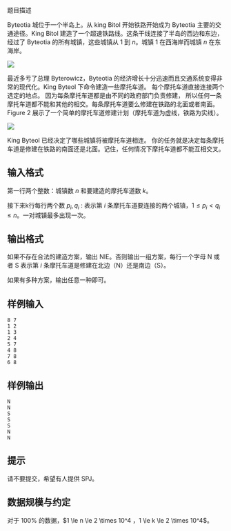题目描述

Byteotia 城位于一个半岛上。从 king Bitol 开始铁路开始成为 Byteotia 主要的交通途径。King Bitol 建造了一个超速铁路线。这条干线连接了半岛的西边和东边，经过了 Byteotia 的所有城镇，这些城镇从 $1$ 到 $n$。城镇 $1$ 在西海岸而城镇 $n$ 在东海岸。

![](https://hydro.org.cn/d/bzoj/p/2603/file/pic1.jpg)

最近多亏了总理 Byterowicz，Byteotia 的经济增长十分迅速而且交通系统变得非常的现代化。King Byteol 下命令建造一些摩托车道。 每个摩托车道直接连接两个选定的地点。 因为每条摩托车道都是由不同的政府部门负责修建， 所以任何一条摩托车道都不能和其他的相交。每条摩托车道要么修建在铁路的北面或者南面。Figure 2 展示了一个简单的摩托车道修建计划（摩托车道为虚线，铁路为实线）。

![](https://hydro.org.cn/d/bzoj/p/2603/file/pic2.jpg)

King Byteol 已经决定了哪些城镇将被摩托车道相连。 你的任务就是决定每条摩托车道是修建在铁路的南面还是北面。记住，任何情况下摩托车道都不能互相交叉。

## 输入格式

第一行两个整数：城镇数 $n$ 和要建造的摩托车道数 $k$。

接下来k行每行两个数 $p_i,q_i$ : 表示第 $i$ 条摩托车道要连接的两个城镇，$1 \le p_i < q_i \le n$。一对城镇最多出现一次。

## 输出格式

如果不存在合法的建造方案，输出 NIE。否则输出一组方案，每行一个字母 N 或者 S 表示第 $i$ 条摩托车道是修建在北边（N）还是南边（S）。

如果有多种方案，输出任意一种即可。

## 样例输入

```plain
8 7
1 2
1 3
2 4
5 7
4 8
7 8
6 8
```

## 样例输出

```plain
N 
N 
S
S
S
N
N
```

## 提示

请不要提交，希望有人提供 SPJ。

## 数据规模与约定

对于 $100\%$ 的数据，$1 \le n \le 2 \times 10^4 $，$1 \le k \le 2 \times 10^4$。

